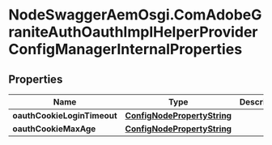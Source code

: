 # NodeSwaggerAemOsgi.ComAdobeGraniteAuthOauthImplHelperProviderConfigManagerInternalProperties

## Properties
Name | Type | Description | Notes
------------ | ------------- | ------------- | -------------
**oauthCookieLoginTimeout** | [**ConfigNodePropertyString**](ConfigNodePropertyString.md) |  | [optional] 
**oauthCookieMaxAge** | [**ConfigNodePropertyString**](ConfigNodePropertyString.md) |  | [optional] 


